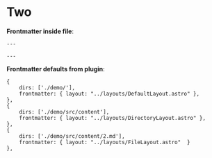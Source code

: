 # Two

**Frontmatter inside file**:

```
---

---
```

**Frontmatter defaults from plugin**:

```
{
    dirs: ['./demo/'],
    frontmatter: { layout: "../layouts/DefaultLayout.astro" },
},
{
    dirs: ['./demo/src/content'],
    frontmatter: { layout: "../layouts/DirectoryLayout.astro" },
},
{
    dirs: ['./demo/src/content/2.md'],
    frontmatter: { layout: "../layouts/FileLayout.astro"  }
},
```